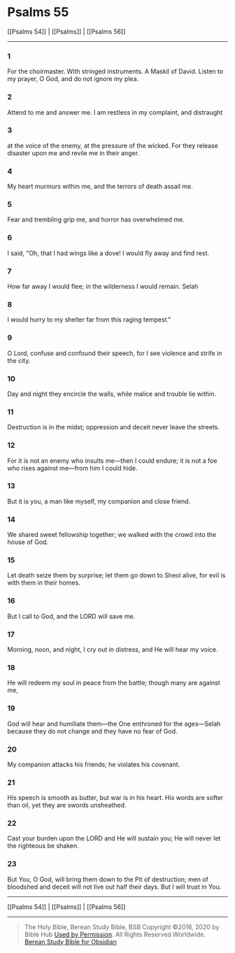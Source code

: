# Psalms 55

[[Psalms 54]] | [[Psalms]] | [[Psalms 56]]

---

### 1
For the choirmaster. With stringed instruments. A Maskil of David. Listen to my prayer, O God, and do not ignore my plea.

### 2
Attend to me and answer me. I am restless in my complaint, and distraught

### 3
at the voice of the enemy, at the pressure of the wicked. For they release disaster upon me and revile me in their anger.

### 4
My heart murmurs within me, and the terrors of death assail me.

### 5
Fear and trembling grip me, and horror has overwhelmed me.

### 6
I said, "Oh, that I had wings like a dove! I would fly away and find rest.

### 7
How far away I would flee; in the wilderness I would remain. Selah

### 8
I would hurry to my shelter far from this raging tempest."

### 9
O Lord, confuse and confound their speech, for I see violence and strife in the city.

### 10
Day and night they encircle the walls, while malice and trouble lie within.

### 11
Destruction is in the midst; oppression and deceit never leave the streets.

### 12
For it is not an enemy who insults me—then I could endure; it is not a foe who rises against me—from him I could hide.

### 13
But it is you, a man like myself, my companion and close friend.

### 14
We shared sweet fellowship together; we walked with the crowd into the house of God.

### 15
Let death seize them by surprise; let them go down to Sheol alive, for evil is with them in their homes.

### 16
But I call to God, and the LORD will save me.

### 17
Morning, noon, and night, I cry out in distress, and He will hear my voice.

### 18
He will redeem my soul in peace from the battle; though many are against me,

### 19
God will hear and humiliate them—the One enthroned for the ages—Selah because they do not change and they have no fear of God.

### 20
My companion attacks his friends; he violates his covenant.

### 21
His speech is smooth as butter, but war is in his heart. His words are softer than oil, yet they are swords unsheathed.

### 22
Cast your burden upon the LORD and He will sustain you; He will never let the righteous be shaken.

### 23
But You, O God, will bring them down to the Pit of destruction; men of bloodshed and deceit will not live out half their days. But I will trust in You.

---

[[Psalms 54]] | [[Psalms]] | [[Psalms 56]]

---

> The Holy Bible, Berean Study Bible, BSB
> Copyright &copy;2016, 2020 by Bible Hub
> [Used by Permission](https://berean.bible/terms.htm). All Rights Reserved Worldwide.
> [Berean Study Bible for Obsidian](https://github.com/gapmiss/berean-study-bible-for-obsidian)

